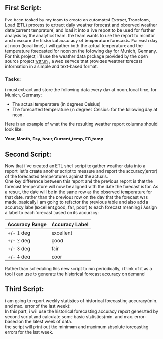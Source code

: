 ## First Script:
I've been tasked by my team to create an automated Extract, Transform, Load (ETL) process to extract daily weather forecast and observed weather data(current temprature) and load it into a live report to be used for further analysis by the analytics team. the team wants to use the report to monitor and measure the historical accuracy of temperature forecasts. For each day at noon (local time), i will gather both the actual temperature and the temperature forecasted for noon on the following day for Munich, Germany.
For this project, i'll use the weather data package provided by the open source project [wttr.in](https://github.com/chubin/wttr.in) , a web service that provides weather forecast information in a simple and text-based format.

### Tasks:
i must extract and store the following data every day at noon, local time, for Munich, Germany:

- The actual temperature (in degrees Celsius)
- The forecasted temperature (in degrees Celsius) for the following day at noon.

Here is an example of what the the resulting weather report columns should look like:

 **Year, Month, Day, hour, Current_temp, FC_temp**

 ## Second Script:

Now that i've created an ETL shell script to gather weather data into a report, let's create another script to measure and report the accuracy(error) of the forecasted temperatures against the actuals.\
One key difference between this report and the previous report is that the forecast temperature will now be aligned with the date the forecast is for. As a result, the date will be in the same row as the observed temperature for that date, rather than the previous row on the day that the forecast was made. basically i am going to refactor the previous table and also add a accuracy label(excellent,good, fair, poor) to each forecast meaning i Assign a label to each forecast based on its accuracy:

| Accuracy Range |Accuracy Label|
|-------|-------|
|+/- 1 deg	|     excellent|
+/- 2 deg	|     good|
+/- 3 deg	|    fair|
+/- 4 deg   |    poor|

Rather than scheduling this new script to run periodically, i think of it as a tool i can use to generate the historical forecast accuracy on demand.

## Third Script:
i am going to report weekly statistics of historical forecasting accuracy(min. and max. error of the last week): \
In this part, i will use the historical forecasting accuracy report generated by second script and calculate some basic statistics(min. and max. error) based on the latest week of data. \
the script will print out the minimum and maximum absolute forecasting errors for the last week.





